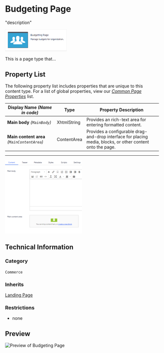 # Budgeting Page
"description"

<img src="Screenshots/Budgeting%20Page%20-%20icon.png?raw=true" alt="Budgeting Page icon" width="40%" />

This is a page type that...


## Property List
The following property list includes properties that are unique to this content type. For a list of global properties, view our [*Common Page  Properties*](./Common%20Page%20Properties.md) list.

Display Name *(Name in code)* | Type | Property Description
--------------|------|---------------
**Main body** *(`MainBody`)* | XhtmlString | Provides an rich-text area for entering formatted content.
**Main content area** *(`MainContentArea`)* | ContentArea | Provides a configurable drag-and-drop interface for placing media, blocks, or other content onto the page.

** **
<img src="Screenshots/Budgeting%20Page%20-%20Content%20tab.png?raw=true" alt="Content tab of Budgeting Page" width="50%"/>

## Technical Information

### Category
`Commerce`

### Inherits
[Landing Page](#)

### Restrictions
* none

## Preview
<img src="Screenshots/Budgeting%20Page%20-%20OPE.png?raw=true" alt="Preview of Budgeting Page" width="100%"/>
